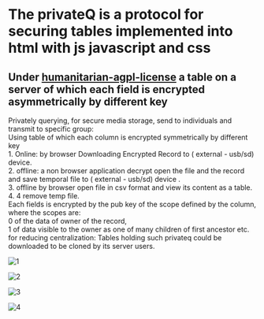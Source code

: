 # The privateQ is a protocol for securing tables implemented into html with js javascript and css
Under [humanitarian-agpl-license](http://namzezam.wikidot.com/humanitarian-agpl-license) a table on a server of which each field is encrypted asymmetrically by different key
---
Privately querying, for secure media storage, send to individuals and transmit to specific group:<br>
Using table of which each column is encrypted symmetrically by different key<br>
 	1. Online: by browser Downloading Encrypted Record to ( external - usb/sd) device.<br>
 	2. offline: a non browser application decrypt open the file and the record and save temporal file to ( external - usb/sd) device .<br>
 	3.  offline by browser open file in  csv format  and view its content as a table.<br>
 	4.  4 remove temp file.<br>
   Each fields is encrypted by the pub key of the scope defined by the column,
 	  where the scopes are: <br>
 	  0 of the data of owner of the record, <br>
 	  1 of data visible to the owner as one of many children of first ancestor etc.<br>
 	  for reducing centralization: Tables holding such privateq could be downloaded to be cloned by its server users. <br>


![1](http://comcomist.wdfiles.com/local--files/4-new-mediums-in-our-living-the-iiaom-rcoin-comcom-liquid-un/privateq.jpg)


![2](http://comcomist.wdfiles.com/local--files/4-new-mediums-in-our-living-the-iiaom-rcoin-comcom-liquid-un/Screenshot%20-%2011072015%20-%2009%3A49%3A32%20AM.png)
 
![3](http://comcomist.wikidot.com/local--files/4-new-mediums-in-our-living-the-iiaom-rcoin-comcom-liquid-un/Screenshot%20-%2011072015%20-%2009%3A50%3A50%20AM.png)
 
![4](http://comcomist.wikidot.com/local--files/4-new-mediums-in-our-living-the-iiaom-rcoin-comcom-liquid-un/Screenshot%20-%2011072015%20-%2009%3A51%3A48%20AM.png)

